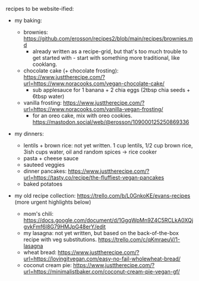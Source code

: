recipes to be website-ified:

* my baking:
    * brownies: https://github.com/erosson/recipes2/blob/main/recipes/brownies.md
        * already written as a recipe-grid, but that's too much trouble to get started with - start with something more traditional, like cooklang. 
    * chocolate cake (+ chocolate frosting): https://www.justtherecipe.com/?url=https://www.noracooks.com/vegan-chocolate-cake/
        * sub applesauce for 1 banana + 2 chia eggs (2tbsp chia seeds + 6tbsp water)
    * vanilla frosting: https://www.justtherecipe.com/?url=https://www.noracooks.com/vanilla-vegan-frosting/
        * for an oreo cake, mix with oreo cookies. https://mastodon.social/web/@erosson/109000125250869336
* my dinners:
    * lentils + brown rice: not yet written. 1 cup lentils, 1/2 cup brown rice, 3ish cups water, oil and random spices -> rice cooker
    * pasta + cheese sauce
    * sauteed veggies
    * dinner pancakes: https://www.justtherecipe.com/?url=https://tasty.co/recipe/the-fluffiest-vegan-pancakes
    * baked potatoes

* my old recipe collection: https://trello.com/b/L0GnkoKE/evans-recipes (more urgent highlights below)
    * mom's chili: https://docs.google.com/document/d/1GgqWpMn9Z4C5RCLkA0XQjgvkFmf6l8G79HMJpG48erY/edit
    * my lasagna: not yet written, but based on the back-of-the-box recipe with veg substitutions. https://trello.com/c/qKmraeuV/1-lasagna 
    * wheat bread: https://www.justtherecipe.com/?url=https://lovingitvegan.com/easy-no-fail-wholewheat-bread/
    * coconut cream pie: https://www.justtherecipe.com/?url=https://minimalistbaker.com/coconut-cream-pie-vegan-gf/